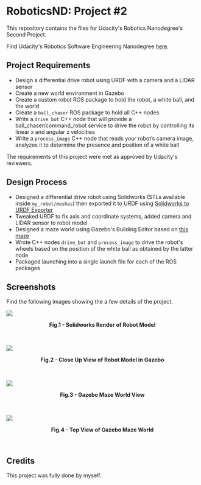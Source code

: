 # RoboticsND: Project #2
This repository contains the files for Udacity's Robotics Nanodegree's Second Project.

Find Udacity's Robotics Software Engineering Nanodegree [here](https://www.udacity.com/course/robotics-software-engineer--nd209).

## Project Requirements

- Design a differential drive robot using URDF with a camera and a LIDAR sensor
- Create a new world environment in Gazebo
- Create a custom robot ROS package to hold the robot, a white ball, and the world
- Create a `ball_chaser` ROS package to hold all C++ nodes
- Write a `drive_bot` C++ node that will provide a ball_chaser/command_robot service to drive the robot by controlling its linear x and angular z velocities
- Write a `process_image` C++ node that reads your robot’s camera image, analyzes it to determine the presence and position of a white ball

The requirements of this project were met as approved by Udacity's reviewers.

## Design Process

- Designed a differential drive robot using Solidworks (STLs available inside `my_robot/meshes`) then exported it to URDF using [Solidworks to URDF Exporter](https://github.com/ros/solidworks_urdf_exporter)
- Tweaked URDF to fix axis and coordinate systems, added camera and LIDAR sensor to robot model
- Designed a maze world using Gazebo's Building Editor based on [this maze](https://www.researchgate.net/figure/Sample-maze-used-in-computer-simulations_fig6_315969093)
- Wrote C++ nodes `drive_bot` and `process_image` to drive the robot's wheels based on the position of the white ball as obtained by the latter node
- Packaged launching into a single launch file for each of the ROS packages


## Screenshots

Find the following images showing the a few details of the project.

![](https://i.imgur.com/Le9zi2a.jpg)
<p align = "center"><b>Fig.1 - Solidworks Render of Robot Model</b></p>
<br />

![](https://i.imgur.com/xWLBBJS.png)
<p align = "center"><b>Fig.2 - Close Up View of Robot Model in Gazebo</b></p>
<br />

![](https://i.imgur.com/I4IoLZU.png)
<p align = "center"><b>Fig.3 - Gazebo Maze World View</b></p>
<br />

![](https://i.imgur.com/DzFbFGM.png)
<p align = "center"><b>Fig.4 - Top View of Gazebo Maze World</b></p>
<br />


## Credits

This project was fully done by myself.
